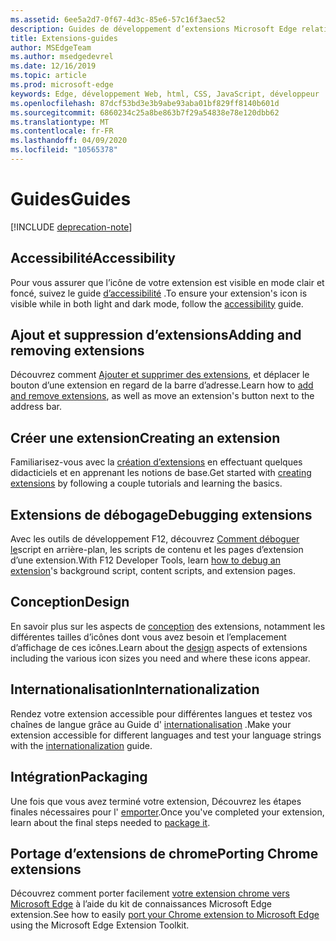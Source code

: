 ```yaml
---
ms.assetid: 6ee5a2d7-0f67-4d3c-85e6-57c16f3aec52
description: Guides de développement d’extensions Microsoft Edge relatives aux rubriques telles que le portage d’extensions de chrome vers les extensions Microsoft Edge et de débogage.
title: Extensions-guides
author: MSEdgeTeam
ms.author: msedgedevrel
ms.date: 12/16/2019
ms.topic: article
ms.prod: microsoft-edge
keywords: Edge, développement Web, html, CSS, JavaScript, développeur
ms.openlocfilehash: 87dcf53bd3e3b9abe93aba01bf829ff8140b601d
ms.sourcegitcommit: 6860234c25a8be863b7f29a54838e78e120dbb62
ms.translationtype: MT
ms.contentlocale: fr-FR
ms.lasthandoff: 04/09/2020
ms.locfileid: "10565378"
---
```

# <span data-ttu-id="af2e1-104">Guides</span><span class="sxs-lookup"><span data-stu-id="af2e1-104">Guides</span></span>  

[!INCLUDE [deprecation-note](includes/deprecation-note.md)]  

## <span data-ttu-id="af2e1-105">Accessibilité</span><span class="sxs-lookup"><span data-stu-id="af2e1-105">Accessibility</span></span>
<span data-ttu-id="af2e1-106">Pour vous assurer que l’icône de votre extension est visible en mode clair et foncé, suivez le guide [d’accessibilité](./guides/accessibility.md) .</span><span class="sxs-lookup"><span data-stu-id="af2e1-106">To ensure your extension's icon is visible while in both light and dark mode, follow the [accessibility](./guides/accessibility.md) guide.</span></span>

## <span data-ttu-id="af2e1-107">Ajout et suppression d’extensions</span><span class="sxs-lookup"><span data-stu-id="af2e1-107">Adding and removing extensions</span></span>
<span data-ttu-id="af2e1-108">Découvrez comment [Ajouter et supprimer des extensions](./guides/adding-and-removing-extensions.md), et déplacer le bouton d’une extension en regard de la barre d’adresse.</span><span class="sxs-lookup"><span data-stu-id="af2e1-108">Learn how to [add and remove extensions](./guides/adding-and-removing-extensions.md), as well as move an extension's button next to the address bar.</span></span>

## <span data-ttu-id="af2e1-109">Créer une extension</span><span class="sxs-lookup"><span data-stu-id="af2e1-109">Creating an extension</span></span>
<span data-ttu-id="af2e1-110">Familiarisez-vous avec la [création d’extensions](./guides/creating-an-extension.md) en effectuant quelques didacticiels et en apprenant les notions de base.</span><span class="sxs-lookup"><span data-stu-id="af2e1-110">Get started with [creating extensions](./guides/creating-an-extension.md) by following a couple tutorials and learning the basics.</span></span>

## <span data-ttu-id="af2e1-111">Extensions de débogage</span><span class="sxs-lookup"><span data-stu-id="af2e1-111">Debugging extensions</span></span>
<span data-ttu-id="af2e1-112">Avec les outils de développement F12, découvrez [Comment déboguer le](./guides/debugging-extensions.md)script en arrière-plan, les scripts de contenu et les pages d’extension d’une extension.</span><span class="sxs-lookup"><span data-stu-id="af2e1-112">With F12 Developer Tools, learn [how to debug an extension](./guides/debugging-extensions.md)'s background script, content scripts, and extension pages.</span></span>

## <span data-ttu-id="af2e1-113">Conception</span><span class="sxs-lookup"><span data-stu-id="af2e1-113">Design</span></span>
<span data-ttu-id="af2e1-114">En savoir plus sur les aspects de [conception](./guides/design.md) des extensions, notamment les différentes tailles d’icônes dont vous avez besoin et l’emplacement d’affichage de ces icônes.</span><span class="sxs-lookup"><span data-stu-id="af2e1-114">Learn about the [design](./guides/design.md) aspects of extensions including the various icon sizes you need and where these icons appear.</span></span>

## <span data-ttu-id="af2e1-115">Internationalisation</span><span class="sxs-lookup"><span data-stu-id="af2e1-115">Internationalization</span></span>
<span data-ttu-id="af2e1-116">Rendez votre extension accessible pour différentes langues et testez vos chaînes de langue grâce au Guide d' [internationalisation](./guides/internationalization.md) .</span><span class="sxs-lookup"><span data-stu-id="af2e1-116">Make your extension accessible for different languages and test your language strings with the [internationalization](./guides/internationalization.md) guide.</span></span>

## <span data-ttu-id="af2e1-117">Intégration</span><span class="sxs-lookup"><span data-stu-id="af2e1-117">Packaging</span></span>
<span data-ttu-id="af2e1-118">Une fois que vous avez terminé votre extension, Découvrez les étapes finales nécessaires pour l' [emporter](./guides/packaging.md).</span><span class="sxs-lookup"><span data-stu-id="af2e1-118">Once you've completed your extension, learn about the final steps needed to [package it](./guides/packaging.md).</span></span>

## <span data-ttu-id="af2e1-119">Portage d’extensions de chrome</span><span class="sxs-lookup"><span data-stu-id="af2e1-119">Porting Chrome extensions</span></span>
<span data-ttu-id="af2e1-120">Découvrez comment porter facilement [votre extension chrome vers Microsoft Edge](./guides/porting-Chrome-extensions.md) à l’aide du kit de connaissances Microsoft Edge extension.</span><span class="sxs-lookup"><span data-stu-id="af2e1-120">See how to easily [port your Chrome extension to Microsoft Edge](./guides/porting-Chrome-extensions.md) using the Microsoft Edge Extension Toolkit.</span></span>
